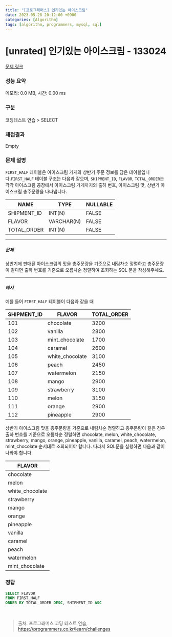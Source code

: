 ```yaml
---
title: "[프로그래머스] 인기있는 아이스크림"
date: 2023-05-28 20:12:00 +0900
categories: [Algorithm]
tags: [algorithm, programmers, mysql, sql]
---
```


# [unrated] 인기있는 아이스크림 - 133024

[문제 링크](https://school.programmers.co.kr/learn/courses/30/lessons/133024)

### 성능 요약

메모리: 0.0 MB, 시간: 0.00 ms

### 구분

코딩테스트 연습 > SELECT

### 채점결과

Empty

### 문제 설명

<p><code>FIRST_HALF</code> 테이블은 아이스크림 가게의 상반기 주문 정보를 담은 테이블입니다.<code>FIRST_HALF</code> 테이블 구조는 다음과 같으며, <code>SHIPMENT_ID</code>, <code>FLAVOR</code>, <code>TOTAL_ORDER</code>는 각각 아이스크림 공장에서 아이스크림 가게까지의 출하 번호, 아이스크림 맛, 상반기 아이스크림 총주문량을 나타냅니다. </p>

|   NAME        |   TYPE       | NULLABLE |
|---------------|--------------|----------|
| SHIPMENT_ID   |   INT(N)     |  FALSE   |
| FLAVOR        |   VARCHAR(N) |  FALSE   |
| TOTAL_ORDER   |   INT(N)     |  FALSE   |

<hr>

<h5>문제</h5>

<p>상반기에 판매된 아이스크림의 맛을 총주문량을 기준으로 내림차순 정렬하고 총주문량이 같다면 출하 번호를 기준으로 오름차순 정렬하여 조회하는 SQL 문을 작성해주세요.</p>

<hr>

<h5>예시</h5>

<p>예를 들어 <code>FIRST_HALF</code> 테이블이 다음과 같을 때 </p>

| SHIPMENT_ID |     FLAVOR      | TOTAL_ORDER |
|-------------|-----------------|-------------|
|     101     |    chocolate    |    3200     |
|     102     |     vanilla     |    2800     |
|     103     | mint_chocolate |    1700     |
|     104     |     caramel     |    2600     |
|     105     | white_chocolate |    3100     |
|     106     |      peach      |    2450     |
|     107     |   watermelon    |    2150     |
|     108     |      mango      |    2900     |
|     109     |   strawberry    |    3100     |
|     110     |      melon      |    3150     |
|     111     |      orange     |    2900     |
|     112     |    pineapple    |    2900     |

<p>상반기 아이스크림 맛을 총주문량을 기준으로 내림차순 정렬하고 총주문량이 같은 경우 출하 번호를 기준으로 오름차순 정렬하면 chocolate, melon, white_chocolate, strawberry, mango, orange, pineapple, vanilla, caramel, peach, watermelon, mint_chocolate 순서대로 조회되어야 합니다. 따라서 SQL문을 실행하면 다음과 같이 나와야 합니다. </p>

|      FLAVOR       |
|-------------------|
|     chocolate     |
|       melon       |
|  white_chocolate  |
|    strawberry     |
|       mango       |
|      orange       |
|     pineapple     |
|      vanilla      |
|      caramel      |
|       peach       |
|    watermelon     |
|  mint_chocolate  |

### 정답

```sql
SELECT FLAVOR
FROM FIRST_HALF
ORDER BY TOTAL_ORDER DESC, SHIPMENT_ID ASC
```

<br>

> 출처: 프로그래머스 코딩 테스트 연습, https://programmers.co.kr/learn/challenges
